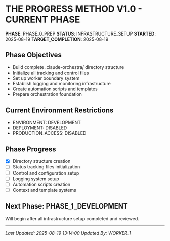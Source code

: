 # THE PROGRESS METHOD V1.0 - CURRENT PHASE

**PHASE**: PHASE_0_PREP
**STATUS**: INFRASTRUCTURE_SETUP
**STARTED**: 2025-08-19
**TARGET_COMPLETION**: 2025-08-19

## Phase Objectives
- Build complete .claude-orchestra/ directory structure
- Initialize all tracking and control files
- Set up worker boundary system
- Establish logging and monitoring infrastructure
- Create automation scripts and templates
- Prepare orchestration foundation

## Current Environment Restrictions
- ENVIRONMENT: DEVELOPMENT
- DEPLOYMENT: DISABLED
- PRODUCTION_ACCESS: DISABLED

## Phase Progress
- [x] Directory structure creation
- [ ] Status tracking files initialization
- [ ] Control and configuration setup  
- [ ] Logging system setup
- [ ] Automation scripts creation
- [ ] Context and template systems

## Next Phase: PHASE_1_DEVELOPMENT
Will begin after all infrastructure setup completed and reviewed.

---
*Last Updated: 2025-08-19 13:14:00*
*Updated By: WORKER_1*